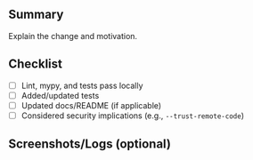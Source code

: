 ## Summary

Explain the change and motivation.

## Checklist
- [ ] Lint, mypy, and tests pass locally
- [ ] Added/updated tests
- [ ] Updated docs/README (if applicable)
- [ ] Considered security implications (e.g., `--trust-remote-code`)

## Screenshots/Logs (optional)

